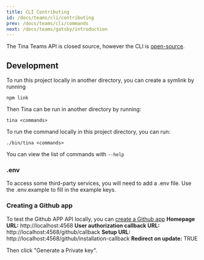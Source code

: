```yaml
---
title: CLI Contributing
id: /docs/teams/cli/contributing
prev: /docs/teams/cli/commands
next: /docs/teams/gatsby/introduction
---
```


The Tina Teams API is closed source, however the CLI is [open-source](https://github.com/tinacms/cli 'TinaCMS CLI').

## Development

To run this project locally in another directory, you can create a symlink by running

    npm link

Then Tina can be run in another directory by running:

    tina <commands>

To run the command locally in this project directory, you can run:

    ./bin/tina <commands>

You can view the list of commands with `--help`

### .env

To access some third-party services, you will need to add a .env file. Use the .env.example to fill in the example keys.

### Creating a Github app

To test the Github APP API locally, you can [create a Github app](https://github.com/settings/apps/new 'Create a Github app')
**Homepage URL:** http://localhost:4568
**User authorization callback URL:** http://localhost:4568/github/callback **Setup URL:** http://localhost:4568/github/installation-callback
**Redirect on update:** TRUE

Then click "Generate a Private key".
